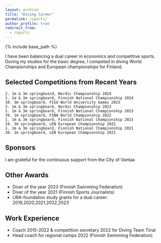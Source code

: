 ```yaml
---
layout: archive
title: "Diving Career"
permalink: /sports/
author_profile: true
redirect_from:
  - /sports
---
```


{% include base_path %}


I have been balancing a dual career in economics and competitive sports. During my studies for the basic degree, I competed in diving World Championships and European championships for Finland.

Selected Competitions from Recent Years
----
~~~
2. 1m & 3m springboard, Nordic Championship 2024
1. 1m & 3m springboard, Finnish National Championship 2024
10. 3m springboard, FISU World University Games 2023
2. 1m & 3m springboard, Nordic Championship 2023
1. 1m & 3m springboard, Finnish National Championship 2023
39. 1m springboard, FINA World Championship 2022
1. 1m & 3m springboard, Finnish National Championship 2023
19. 3m springboard, LEN European Championship 2022
1. 1m & 3m springboard, Finnish National Championship 2021
20. 1m springboard, LEN European Championship 2021
~~~

Sponsors
----

I am grateful for the continuous support from the City of Vantaa

Other Awards
----

* Diver of the year 2023 (Finnish Swimming Federation)
* Diver of the year 2021 (Finnish Sports Journalists)
* URA-foundation study grants for a dual career: 2019,2020,2021,2022,2023



Work Experience
---
* Coach 2015-2022 & competition secretary 2022 for Diving Team Tiirat
* Head coach for regional camps 2022 (Finnish Swimming Federation)


